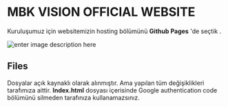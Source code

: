 ﻿# MBK VISION OFFICIAL WEBSITE 		

Kuruluşumuz için websitemizin hosting  bölümünü **Github Pages** 'de seçtik .

![enter image description here](https://raw.githubusercontent.com/mbkvision/mbkvision.github.io/main/img/mbk%20logo%20square.png)

## Files

Dosyalar açık kaynaklı olarak alınmıştır. Ama yapılan tüm değişiklikleri tarafımıza aittir. 
**Index.html** dosyası içerisinde Google authentication code bölümünü silmeden tarafınıza kullanamazsınız. 


